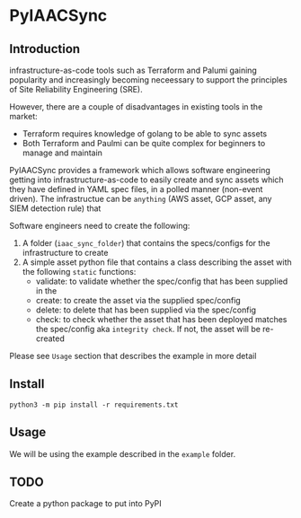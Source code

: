 # PyIAACSync

## Introduction
infrastructure-as-code tools such as Terraform and Palumi gaining popularity and increasingly becoming neceessary to support the principles of Site Reliability Engineering (SRE). 

However, there are a couple of disadvantages in existing tools in the market:
- Terraform requires knowledge of golang to be able to sync assets
- Both Terraform and Paulmi can be quite complex for beginners to manage and maintain

PyIAACSync provides a framework which allows software engineering getting into infrastructure-as-code to easily create and sync assets which they have defined in YAML spec files, in a polled manner (non-event driven). The infrastructue can be `anything` (AWS asset, GCP asset, any SIEM detection rule) that 

Software engineers need to create the following:
1. A folder (`iaac_sync_folder`) that contains the specs/configs for the infrastructure to create
2. A simple asset python file that contains a class describing the asset with the following `static` functions:
   - validate: to validate whether the spec/config that has been supplied in the 
   - create: to create the asset via the supplied spec/config
   - delete: to delete that has been supplied via the spec/config
   - check: to check whether the asset that has been deployed matches the spec/config aka `integrity check`. If not, the asset will be re-created

Please see `Usage` section that describes the example in more detail

## Install
```
python3 -m pip install -r requirements.txt
```

## Usage
We will be using the example described in the `example` folder.

## TODO
Create a python package to put into PyPI